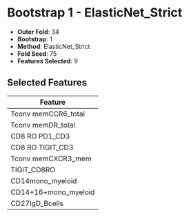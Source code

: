 # Bootstrap 1 - ElasticNet_Strict

- **Outer Fold**: 34
- **Bootstrap**: 1
- **Method**: ElasticNet_Strict
- **Fold Seed**: 75
- **Features Selected**: 9

## Selected Features

| Feature |
|---------|
| Tconv memCCR6_total |
| Tconv memDR_total |
| CD8 RO PD1_CD3 |
| CD8 RO TIGIT_CD3 |
| Tconv memCXCR3_mem |
| TIGIT_CD8RO |
| CD14mono_myeloid |
| CD14+16+mono_myeloid |
| CD27IgD_Bcells |
